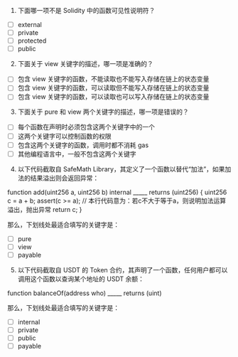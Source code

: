 1. 下面哪一项不是 Solidity 中的函数可见性说明符？

- [ ] external
- [ ] private
- [ ] protected
- [ ] public

2. 下面关于 view 关键字的描述，哪一项是准确的？

- [ ] 包含 view 关键字的函数，不能读取也不能写入存储在链上的状态变量
- [ ] 包含 view 关键字的函数，可以读取但不能写入存储在链上的状态变量
- [ ] 包含 view 关键字的函数，可以读取也可以写入存储在链上的状态变量

3. 下面关于 pure 和 view 两个关键字的描述，哪一项是错误的？

- [ ] 每个函数在声明时必须包含这两个关键字中的一个
- [ ] 这两个关键字可以控制函数的权限
- [ ] 包含这两个关键字的函数，调用时都不消耗 gas
- [ ] 其他编程语言中，一般不包含这两个关键字

4. 以下代码截取自 SafeMath Library，其定义了一个函数以替代“加法”，如果加法的结果溢出则会返回异常：

function add(uint256 a, uint256 b) internal _____ returns (uint256) {
    uint256 c = a + b;
    assert(c >= a);  // 本行代码意为：若c不大于等于a，则说明加法运算溢出，抛出异常
    return c;
}

那么，下划线处最适合填写的关键字是：

- [ ] pure
- [ ] view
- [ ] payable

5. 以下代码截取自 USDT 的 Token 合约，其声明了一个函数，任何用户都可以调用这个函数以查询某个地址的 USDT 余额：

function balanceOf(address who) _____ returns (uint)

那么，下划线处最适合填写的关键字是：

- [ ] internal
- [ ] private
- [ ] public
- [ ] payable